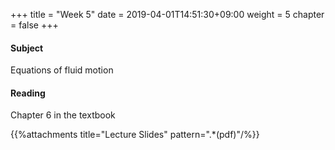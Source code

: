 +++
title = "Week 5"
date = 2019-04-01T14:51:30+09:00
weight = 5
chapter = false
+++

#### Subject

Equations of fluid motion

#### Reading
Chapter 6 in the textbook

{{%attachments title="Lecture Slides" pattern=".*(pdf)"/%}}
